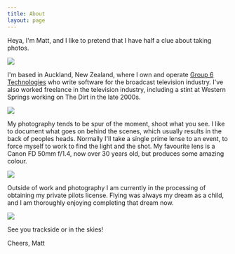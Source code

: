 ```yaml
---
title: About
layout: page
---
```


Heya, I'm Matt, and I like to pretend that I have half a clue about taking photos.

![](/images/about/me.jpg)

I'm based in Auckland, New Zealand, where I own and operate [Group 6 Technologies](https://group6.co.nz) who write software for the broadcast television industry. I've also worked freelance in the television industry, including a stint at Western Springs working on The Dirt in the late 2000s.

![](/images/about/highlands.jpg)

My photography tends to be spur of the moment, shoot what you see. I like to document what goes on behind the scenes, which usually results in the back of peoples heads. Normally I'll take a single prime lense to an event, to force myself to work to find the light and the shot. My favourite lens is a Canon FD 50mm f/1.4, now over 30 years old, but produces some amazing colour.

![](/images/about/queenstown.jpg)

Outside of work and photography I am currently in the processing of obtaining my private pilots license. Flying was always my dream as a child, and I am thoroughly enjoying completing that dream now.

![](/images/about/qam.jpg)

See you trackside or in the skies!

Cheers,
Matt
